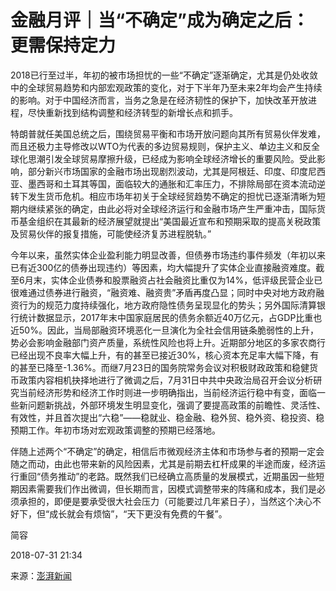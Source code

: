 # 金融月评｜当“不确定”成为确定之后：更需保持定力

2018已行至过半，年初的被市场担忧的一些“不确定”逐渐确定，尤其是仍处收敛中的全球贸易趋势和内部宏观政策的变化，对于下半年乃至未来2年均会产生持续的影响。对于中国经济而言，当务之急是在经济韧性的保护下，加快改革开放进程，尽快重新找到结构调整和经济转型的新增长点和抓手。



特朗普就任美国总统之后，围绕贸易平衡和市场开放问题向其所有贸易伙伴发难，而且还极力主导修改以WTO为代表的多边贸易规则，保护主义、单边主义和反全球化思潮引发全球贸易摩擦升级，已经成为影响全球经济增长的重要风险。受此影响，部分新兴市场国家的金融市场出现剧烈波动，尤其是阿根廷、印度、印度尼西亚、墨西哥和土耳其等国，面临较大的通胀和汇率压力，不排除局部在资本流动逆转下发生货币危机。相应市场年初关于全球经贸趋势不确定的担忧已逐渐清晰为短期内继续紧张的确定，由此必将对全球经济运行和金融市场产生严重冲击，国际货币基金组织在其最新的经济展望就提出“美国最近宣布和预期采取的提高关税政策及贸易伙伴的报复措施，可能使经济复苏进程脱轨。”



今年以来，虽然实体企业盈利能力明显改善，但债券市场违约事件频发（年初以来已有近300亿的债券出现违约）等因素，均大幅提升了实体企业直接融资难度。截至6月末，实体企业债券和股票融资占社会融资比重仅为14%，低评级民营企业已很难通过债券进行融资，“融资难、融资贵”矛盾再度凸显；同时中央对地方政府融资行为的规范力度持续强化，地方政府隐性债务呈现显化的势头；另外国际清算银行统计数据显示，2017年末中国家庭居民的债务余额近40万亿元，占GDP比重也近50%。因此，当局部融资环境恶化一旦演化为全社会信用链条脆弱性的上升，势必会影响金融部门资产质量，系统性风险也将上升。近期部分地区的多家农商行已经出现不良率大幅上升，有的甚至已接近30%，核心资本充足率大幅下降，有的甚至已降至-1.36%。而继7月23日的国务院常务会议对积极财政政策和稳健货币政策内容相机抉择地进行了微调之后，7月31日中共中央政治局召开会议分析研究当前经济形势和经济工作时则进一步明确指出，当前经济运行稳中有变，面临一些新问题新挑战，外部环境发生明显变化，强调了要提高政策的前瞻性、灵活性、有效性，并且首次提出“六稳”——稳就业、稳金融、稳外贸、稳外资、稳投资、稳预期工作。年初市场对宏观政策调整的预期已经落地。



伴随上述两个“不确定”的确定，相信后市微观经济主体和市场参与者的预期一定会随之而动，由此也带来新的风险因素，尤其是前期去杠杆成果的半途而废，经济运行重回“债务推动”的老路。既然我们已经确立高质量的发展模式，近期虽因一些短期因素需要我们作出微调，但长期而言，因模式调整带来的阵痛和成本，我们是必须承担的，即便是要承受很大社会压力（可能要过几年紧日子），当然这个决心不好下，但“成长就会有烦恼”，“天下更没有免费的午餐”。

简容

2018-07-31 21:34 

来源：[澎湃新闻](https://www.thepaper.cn/newsDetail_forward_2307272)

